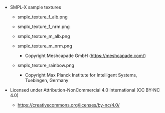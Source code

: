 + SMPL-X sample textures
    + smplx_texture_f_alb.png
    + smplx_texture_f_nrm.png
    + smplx_texture_m_alb.png
    + smplx_texture_m_nrm.png
        + Copyright Meshcapade GmbH (https://meshcapade.com/)

    + smplx_texture_rainbow.png
        + Copyright Max Planck Institute for Intelligent Systems, Tuebingen, Germany

+ Licensed under Attribution-NonCommercial 4.0 International (CC BY-NC 4.0)
    + https://creativecommons.org/licenses/by-nc/4.0/
